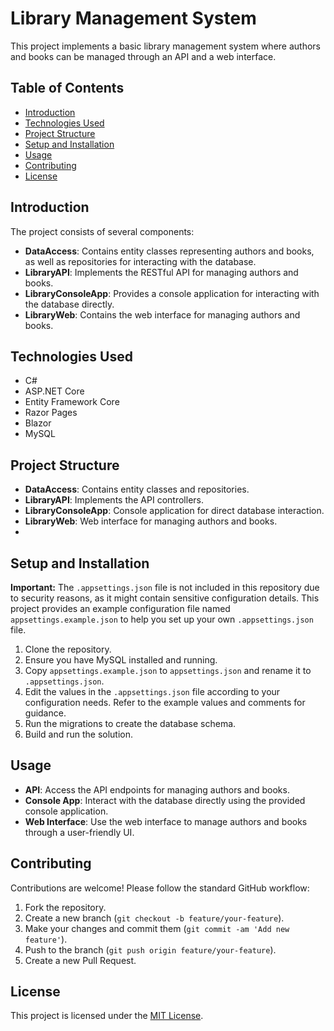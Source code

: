 # Library Management System

This project implements a basic library management system where authors and books can be managed through an API and a web interface.

## Table of Contents

- [Introduction](#introduction)
- [Technologies Used](#technologies-used)
- [Project Structure](#project-structure)
- [Setup and Installation](#setup-and-installation)
- [Usage](#usage)
- [Contributing](#contributing)
- [License](#license)

## Introduction

The project consists of several components:

- **DataAccess**: Contains entity classes representing authors and books, as well as repositories for interacting with the database.
- **LibraryAPI**: Implements the RESTful API for managing authors and books.
- **LibraryConsoleApp**: Provides a console application for interacting with the database directly.
- **LibraryWeb**: Contains the web interface for managing authors and books.

## Technologies Used

- C#
- ASP.NET Core
- Entity Framework Core
- Razor Pages
- Blazor
- MySQL

## Project Structure

- **DataAccess**: Contains entity classes and repositories.
- **LibraryAPI**: Implements the API controllers.
- **LibraryConsoleApp**: Console application for direct database interaction.
- **LibraryWeb**: Web interface for managing authors and books.
- 

## Setup and Installation

**Important:** The `.appsettings.json` file is not included in this repository due to security reasons, as it might contain sensitive configuration details.
This project provides an example configuration file named `appsettings.example.json` to help you set up your own `.appsettings.json` file.

1. Clone the repository.
2. Ensure you have MySQL installed and running.
3. Copy `appsettings.example.json` to `appsettings.json` and rename it to `.appsettings.json`.
4. Edit the values in the `.appsettings.json` file according to your configuration needs. Refer to the example values and comments for guidance.
5. Run the migrations to create the database schema.
6. Build and run the solution.



## Usage

- **API**: Access the API endpoints for managing authors and books.
- **Console App**: Interact with the database directly using the provided console application.
- **Web Interface**: Use the web interface to manage authors and books through a user-friendly UI.

## Contributing

Contributions are welcome! Please follow the standard GitHub workflow:

1. Fork the repository.
2. Create a new branch (`git checkout -b feature/your-feature`).
3. Make your changes and commit them (`git commit -am 'Add new feature'`).
4. Push to the branch (`git push origin feature/your-feature`).
5. Create a new Pull Request.

## License

This project is licensed under the [MIT License](LICENSE).
